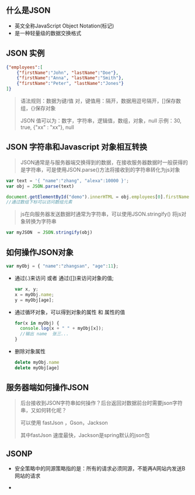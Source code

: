 ## 什么是JSON

* 英文全称JavaScript Object Notation(标记)
* 是一种轻量级的数据交换格式



## JSON 实例

```json
{"employees":[  
    {"firstName":"John", "lastName":"Doe"},  
    {"firstName":"Anna", "lastName":"Smith"},  
    {"firstName":"Peter", "lastName":"Jones"}  
]}
```

> 语法规则：数据为键/值 对，键值用：隔开，数据用逗号隔开，[]保存数组，{}保存对象
>
> JSON 值可以为：数字，字符串，逻辑值，数组，对象，null 示例：30, true, {"xx" : "xx"}, null



## JSON 字符串和Javascript 对象相互转换

> JSON通常是与服务器端交换得到的数据，在接收服务器数据时一般获得的是字符串，可是使用JSON.parse()方法将接收到的字符串转化为js对象

```javascript
var text = '{ "name":"zhang", "alexa":10000 }';
var obj = JSON.parse(text)

document.getElementById("demo").innerHTML = obj.employees[0].firstName + " " +obj.employees[0].lastName;
//通过数组下标可以访问数组元素
```



> js在向服务器发送数据时通常为字符串，可以使用JSON.stringify() 将js对象转换为字符串

```js
var myJSON  = JSON.stringify(obj)
```





## 如何操作JSON对象

```js
var myObj = { "name":"zhangsan", "age":11};
```



* 通过(.)来访问 或者 通过([])来访问对象的值;

  ```js
  var x, y;
  x = myObj.name;
  y = myObj[age];
  ```

  

* 通过循环对象，可以得到对象的属性 和 属性的值

  ```js
  for(x in myObj) {
  	console.log(x + " " + myObj[x]);
  	//输出 name  张三...
  }
  ```

* 删除对象属性

  ```js
  delete myObj.name
  delete myObj[age]
  ```

  

## 服务器端如何操作JSON

> 后台接收到JSON字符串如何操作？后台返回对数据前台时需要json字符串，又如何转化呢？
>
> 可以使用 fastJson ，Gson，Jackson
>
> 其中fastJson 速度最快，Jackson是spring默认的json包



## JSONP 

* 安全策略中的同源策略指的是：所有的请求必须同源，不能再A网站内发送B网站的请求

* <script> <img> <iframe> 包含src属性的html标签不受此限制



如果情况确实需要跨域访问，可以使用JSONP，它的原理就是 *借助的就是script 标签不受同源策略限制

```html

<!DOCTYPE html PUBLIC "-//W3C//DTD XHTML 1.0 Transitional//EN" "http://www.w3.org/TR/xhtml1/DTD/xhtml1-transitional.dtd">
<html xmlns="http://www.w3.org/1999/xhtml">
<head>
    <title></title>
    <script type="text/javascript">
    // 得到天气信息
    var weatherHandler = function(data){
        alert('温度 ' + data.temperature + '度，描述 ' + data.desc);
    };
    // 提供天气信息的接口
    var url = "http://xxxxxxx?callback=weatherHandler";
    // 创建script标签，设置其属性
    var script = document.createElement('script');
    script.setAttribute('src', url);
    document.getElementsByTagName('head')[0].appendChild(script); 
    </script>
</head>
<body>
 
</body>

```



或者使用Ajax 封装后的jsonp

```js
$.ajax({
    type: "get", //规定请求的类型（GET 或 POST）。
    data: "",  //  规定要发送到服务器的数据。
    url: "XXX",  //规定发送请求的 URL。默认是当前页面。
    dataType: "jsonp",  //预期的服务器响应的数据类型。
    jsonp: "callback",  //在一个 jsonp 中重写回调函数的字符串。
    success: function(data) {  //请求成功后返回
        console.log(data);
    },
    error: function() {  //请求失败后返回
        console.log('Request Error.');
    }
});
```



可以简写为

```js
jQuery.getJSON("xxx?callback=?",{
    random: Math.random()
}, function(data){
    console.log(data);
});
```



